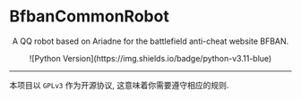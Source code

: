 # BfbanCommonRobot


<div align="center">
<p>A QQ robot based on Ariadne for the battlefield anti-cheat website BFBAN.</p>
![Python Version](https://img.shields.io/badge/python-v3.11-blue)
</div>



---

本项目以 `GPLv3` 作为开源协议, 这意味着你需要遵守相应的规则.
